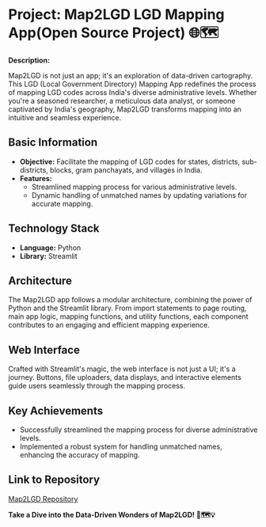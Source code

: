 # Project: Map2LGD LGD Mapping App(Open Source Project) 🌐🗺️

**Description:**

Map2LGD is not just an app; it's an exploration of data-driven cartography. This LGD (Local Government Directory) Mapping App redefines the process of mapping LGD codes across India's diverse administrative levels. Whether you're a seasoned researcher, a meticulous data analyst, or someone captivated by India's geography, Map2LGD transforms mapping into an intuitive and seamless experience.

## Basic Information

- **Objective:** Facilitate the mapping of LGD codes for states, districts, sub-districts, blocks, gram panchayats, and villages in India.
- **Features:**
  - Streamlined mapping process for various administrative levels.
  - Dynamic handling of unmatched names by updating variations for accurate mapping.

## Technology Stack

- **Language:** Python
- **Library:** Streamlit

## Architecture

The Map2LGD app follows a modular architecture, combining the power of Python and the Streamlit library. From import statements to page routing, main app logic, mapping functions, and utility functions, each component contributes to an engaging and efficient mapping experience.

## Web Interface

Crafted with Streamlit's magic, the web interface is not just a UI; it's a journey. Buttons, file uploaders, data displays, and interactive elements guide users seamlessly through the mapping process.


## Key Achievements

- Successfully streamlined the mapping process for diverse administrative levels.
- Implemented a robust system for handling unmatched names, enhancing the accuracy of mapping.

## Link to Repository

[Map2LGD Repository](<https://github.com/saurabhharak/Map2LGD>)

**Take a Dive into the Data-Driven Wonders of Map2LGD! 🚀🗺️💡**
